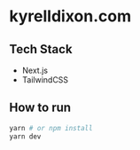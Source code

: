 # kyrelldixon.com

## Tech Stack

- Next.js
- TailwindCSS

## How to run

```sh
yarn # or npm install
yarn dev
```
